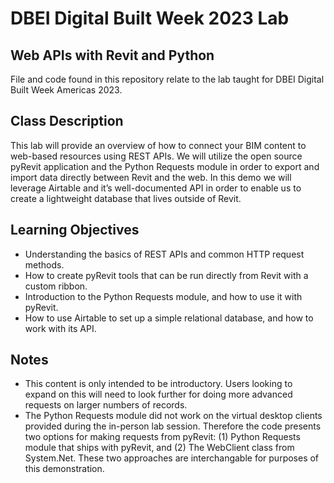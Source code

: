 # DBEI Digital Built Week 2023 Lab
## Web APIs with Revit and Python
File and code found in this repository relate to the lab taught for DBEI Digital Built Week Americas 2023.

## Class Description
This lab will provide an overview of how to connect your BIM content to web-based resources using REST APIs. We will utilize the open source pyRevit application and the Python Requests module in order to export and import data directly between Revit and the web. In this demo we will leverage Airtable and it’s well-documented API in order to enable us to create a lightweight database that lives outside of Revit.

## Learning Objectives
* Understanding the basics of REST APIs and common HTTP request methods.
* How to create pyRevit tools that can be run directly from Revit with a custom ribbon.
* Introduction to the Python Requests module, and how to use it with pyRevit.
* How to use Airtable to set up a simple relational database, and how to work with its API.

## Notes
* This content is only intended to be introductory. Users looking to expand on this will need to look further for doing more advanced requests on larger numbers of records.
* The Python Requests module did not work on the virtual desktop clients provided during the in-person lab session. Therefore the code presents two options for making requests from pyRevit: (1) Python Requests module that ships with pyRevit, and (2) The WebClient class from System.Net. These two approaches are interchangable for purposes of this demonstration.